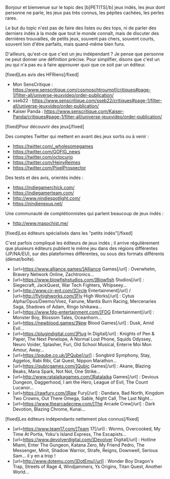 Bonjour et bienvenue sur le topic des [b]PETITS[/b] jeux indés, les jeux dont personne ne parle, les jeux pas très connus, les pépites cachées, les perles rares.


Le but du topic n'est pas de faire des listes ou des tops, ni de parler des derniers indés à la mode que tout le monde connaît, mais de discuter des dernières trouvailles, de petits jeux, souvent pas chers, souvent courts, souvent loin d'être parfaits, mais quand-même bien funs.


D'ailleurs, qu'est-ce que c'est un jeu indépendant ? Je pense que personne ne peut donner une définition précise. Pour simplifier, disons que c'est un jeu qui n'a pas eu à faire approuver quoi que ce soit par un éditeur.


[fixed]Les avis des HFRiens[/fixed]

- Mon SensCritique : https://www.senscritique.com/cosmoschtroumpf/critiques#page-1/filter-all/universe-jeuxvideo/order-publication/
- sseb22 : https://www.senscritique.com/sseb22/critiques#page-1/filter-all/universe-jeuxvideo/order-publication/
- Kaiser Panda : https://www.senscritique.com/Kaiser-Panda/critiques#page-1/filter-all/universe-jeuxvideo/order-publication/


[fixed]Pour découvrir des jeux[/fixed]

Des comptes Twitter qui mettent en avant des jeux sortis ou à venir :

- https://twitter.com/_wholesomegames
- https://twitter.com/GOFIG_news
- https://twitter.com/octocurio
- https://twitter.com/HeinyReimes
- https://twitter.com/PixelProspector

Des tests et des avis, orientés indés :

- https://indiegamerchick.com/
- https://indiegamerteam.com/
- http://www.nindiespotlight.com/
- https://nindienexus.net/

Une communauté de complétionnistes qui parlent beaucoup de jeux indés :

- http://www.masochist.me/


[fixed]Les éditeurs spécialisés dans les "petits indés"[/fixed]

C'est parfois compliqué les éditeurs de jeux indés ; il arrive régulièrement que plusieurs éditeurs publient le même jeu dans des régions différentes (JP/NA/EU), sur des plateformes différentes, ou sous des formats différents (démat/boîte).

- [url=https://www.alliance.games/]Alliance Games[/url] : Overwhelm, Bravery Network Online, Zachtronics...
- [url=https://www.blowfishstudios.com/]Blowfish Studios[/url] : Siegecraft, JackQuest, War Tech Fighters, Whipseey...
- [url=http://www.cir-ent.com/]Circle Entertainment[/url] / [url=http://flyhighworks.com/]Fly High Works[/url] : Cytus Alpha/Opus/Deemo/Voez, Fairune, Mantis Burn Racing, Mercenaries Saga, Shadows of Adam, Ringo Ishikawa...
- [url=https://www.fdg-entertainment.com/]FDG Entertainment[/url] : Monster Boy, Blossom Tales, Oceanhorn...
- [url=https://newblood.games/]New Blood Games[/url] : Dusk, Amid Evil...
- [url=https://plugindigital.com/]Plug In Digital[/url] : Knights of Pen & Paper, The Next Penelope, A Normal Lost Phone, Squids Odyssey, Neuro Voider, Splasher, Furi, Old School Musical, Enterre Moi Mon Amour, Away...
- [url=https://pqube.co.uk/]PQube[/url] : Songbird Symphony, Stay, Aggelos, Rabi Ribi, Cat Quest, Nippon Marathon...
- [url=https://qubicgames.com/]Qubic Games[/url] : Akane, Blazing Beaks, Mana Spark, Not Not, One Strike...
- [url=http://www.ratalaikagames.com/]Ratalaika Games[/url] : Devious Dungeon, Daggerhood, I am the Hero, League of Evil, The Count Lucanor...
- [url=https://rawfury.com/]Raw Fury[/url] : Dandara, Bad North, Kingdom Two Crowns, Out There Omega, Sable, Night Call, The Last Night...
- [url=https://www.thearcadecrew.com/]The Arcade Crew[/url] : Dark Devotion, Blazing Chrome, Kunai...


[fixed]Les éditeurs indépendants nettement plus connus[/fixed]

- [url=https://www.team17.com/]Team 17[/url] : Worms, Overcooked, My Time At Portia, Yoku's Island Express, The Escapists...
- [url=https://www.devolverdigital.com/]Devolver Digital[/url] : Hotline Miami, Enter The Gungeon, Katana Zero, My Friend Pedro, The Messenger, Minit, Shadow Warrior, Strafe, Reigns, Downwell, Serious Sam... il y en a trop !
- [url=http://www.dotemu.com/]DotEmu[/url] : Wonder Boy Dragon's Trap, Streets of Rage 4, Windjammers, Ys Origins, Titan Quest, Another World...
